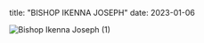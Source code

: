 title: "BISHOP IKENNA JOSEPH"
date: 2023-01-06

![Bishop Ikenna Joseph  (1)](https://user-images.githubusercontent.com/121997246/210926653-2d3ca3bf-49dc-4911-8304-ed55f473df67.JPG)
